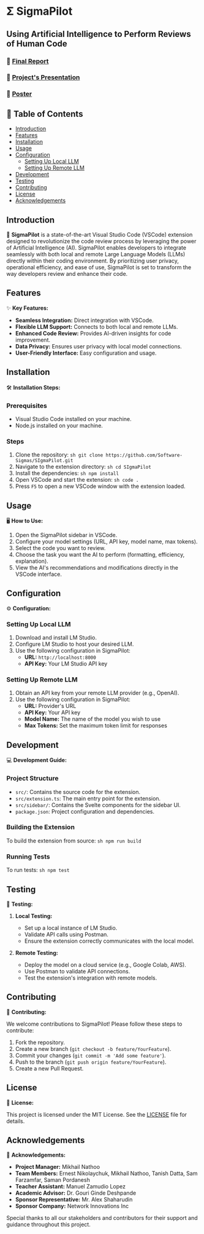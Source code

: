 
# Σ SigmaPilot

## Using Artificial Intelligence to Perform Reviews of Human Code

### 🔗 [Final Report](./Documents/Final%20Report.pdf)
 ### 🔗 [Project's Presentation](./Documents/SigmaPilot-Presentation.pdf)
 ### 🔗 [Poster](./Documents/AI%20Code%20Reviewer%20Capstone%20Poster%20one%20page.pdf)

## 📕 Table of Contents
- [Introduction](#introduction)
- [Features](#features)
- [Installation](#installation)
- [Usage](#usage)
- [Configuration](#configuration)
  - [Setting Up Local LLM](#setting-up-local-llm)
  - [Setting Up Remote LLM](#setting-up-remote-llm)
- [Development](#development)
- [Testing](#testing)
- [Contributing](#contributing)
- [License](#license)
- [Acknowledgements](#acknowledgements)

## Introduction

🚀 **SigmaPilot** is a state-of-the-art Visual Studio Code (VSCode) extension designed to revolutionize the code review process by leveraging the power of Artificial Intelligence (AI). SigmaPilot enables developers to integrate seamlessly with both local and remote Large Language Models (LLMs) directly within their coding environment. By prioritizing user privacy, operational efficiency, and ease of use, SigmaPilot is set to transform the way developers review and enhance their code.

## Features

✨ **Key Features:**
- **Seamless Integration:** Direct integration with VSCode.
- **Flexible LLM Support:** Connects to both local and remote LLMs.
- **Enhanced Code Review:** Provides AI-driven insights for code improvement.
- **Data Privacy:** Ensures user privacy with local model connections.
- **User-Friendly Interface:** Easy configuration and usage.

## Installation

🛠️ **Installation Steps:**

### Prerequisites
- Visual Studio Code installed on your machine.
- Node.js installed on your machine.

### Steps
1. Clone the repository:
   ``` sh git clone https://github.com/Software-Sigmas/SIgmaPilot.git ```
2. Navigate to the extension directory:
   ```sh cd SIgmaPilot ```
3. Install the dependencies:
   ```sh npm install ```
4. Open VSCode and start the extension:
   ```sh code . ```
5. Press `F5` to open a new VSCode window with the extension loaded.

## Usage

🖥️ **How to Use:**

1. Open the SigmaPilot sidebar in VSCode.
2. Configure your model settings (URL, API key, model name, max tokens).
3. Select the code you want to review.
4. Choose the task you want the AI to perform (formatting, efficiency, explanation).
5. View the AI's recommendations and modifications directly in the VSCode interface.

## Configuration

⚙️ **Configuration:**

### Setting Up Local LLM

1. Download and install LM Studio.
2. Configure LM Studio to host your desired LLM.
3. Use the following configuration in SigmaPilot:
   - **URL:** `http://localhost:8000`
   - **API Key:** Your LM Studio API key

### Setting Up Remote LLM

1. Obtain an API key from your remote LLM provider (e.g., OpenAI).
2. Use the following configuration in SigmaPilot:
   - **URL:** Provider's URL
   - **API Key:** Your API key
   - **Model Name:** The name of the model you wish to use
   - **Max Tokens:** Set the maximum token limit for responses

## Development

💻 **Development Guide:**

### Project Structure
- `src/`: Contains the source code for the extension.
- `src/extension.ts`: The main entry point for the extension.
- `src/sidebar/`: Contains the Svelte components for the sidebar UI.
- `package.json`: Project configuration and dependencies.

### Building the Extension
To build the extension from source:
```sh npm run build ```

### Running Tests
To run tests:
```sh npm test ```

## Testing

🧪 **Testing:**

1. **Local Testing:**
   - Set up a local instance of LM Studio.
   - Validate API calls using Postman.
   - Ensure the extension correctly communicates with the local model.

2. **Remote Testing:**
   - Deploy the model on a cloud service (e.g., Google Colab, AWS).
   - Use Postman to validate API connections.
   - Test the extension's integration with remote models.

## Contributing

🤝 **Contributing:**

We welcome contributions to SigmaPilot! Please follow these steps to contribute:

1. Fork the repository.
2. Create a new branch (`git checkout -b feature/YourFeature`).
3. Commit your changes (`git commit -m 'Add some feature'`).
4. Push to the branch (`git push origin feature/YourFeature`).
5. Create a new Pull Request.

## License

📜 **License:**

This project is licensed under the MIT License. See the [LICENSE](LICENSE) file for details.

## Acknowledgements

🙏 **Acknowledgements:**

- **Project Manager:** Mikhail Nathoo
- **Team Members:** Ernest Nikolaychuk, Mikhail Nathoo, Tanish Datta, Sam Farzamfar, Saman Pordanesh
- **Teacher Assistant:** Manuel Zamudio Lopez
- **Academic Advisor:** Dr. Gouri Ginde Deshpande
- **Sponsor Representative:** Mr. Alex Shaharudin
- **Sponsor Company:** Network Innovations Inc

Special thanks to all our stakeholders and contributors for their support and guidance throughout this project.
